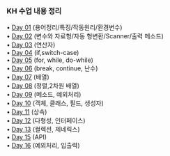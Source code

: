 ### KH 수업 내용 정리

• [Day 01](https://github.com/icici0093/KH_Study/blob/main/JAVA/Day01.md) (용어정리/특징/작동원리/환경변수)  
• [Day 02](https://github.com/icici0093/KH_Study/blob/main/JAVA/Day02.md) (변수와 자료형/자동 형변환/Scanner/출력 메소드)  
• [Day 03](https://github.com/icici0093/KH_Study/blob/main/JAVA/Day03.md) (연산자)  
• [Day 04](https://github.com/icici0093/KH_Study/blob/main/JAVA/Day04.md) (if,switch-case)  
• [Day 05](https://github.com/icici0093/KH_Study/blob/main/JAVA/Day05.md) (for, while, do-while)  
• [Day 06](https://github.com/icici0093/KH_Study/blob/main/JAVA/Day06.md) (break, continue, 난수)  
• [Day 07](https://github.com/icici0093/KH_Study/blob/main/JAVA/Day07.md) (배열)  
• [Day 08](https://github.com/icici0093/KH_Study/blob/main/JAVA/Day08.md) (정렬,2차원 배열)  
• [Day 09](https://github.com/icici0093/KH_Study/blob/main/JAVA/Day09.md) (메소드, 예외처리)  
• [Day 10](https://github.com/icici0093/KH_Study/blob/main/JAVA/Day10.md) (객체, 클래스, 필드, 생성자)  
• [Day 11](https://github.com/icici0093/KH_Study/blob/main/JAVA/Day11.md) (상속)  
• [Day 12](https://github.com/icici0093/KH_Study/blob/main/JAVA/Day12.md) (다형성, 인터페이스)  
• [Day 13](https://github.com/icici0093/KH_Study/blob/main/JAVA/Day13.md) (컬렉션, 제네릭스)  
• [Day 15](https://github.com/icici0093/KH_Study/blob/main/JAVA/Day13.md) (API)  
• [Day 16](https://github.com/icici0093/KH_Study/blob/main/JAVA/Day13.md) (예외처리, 입출력)  
